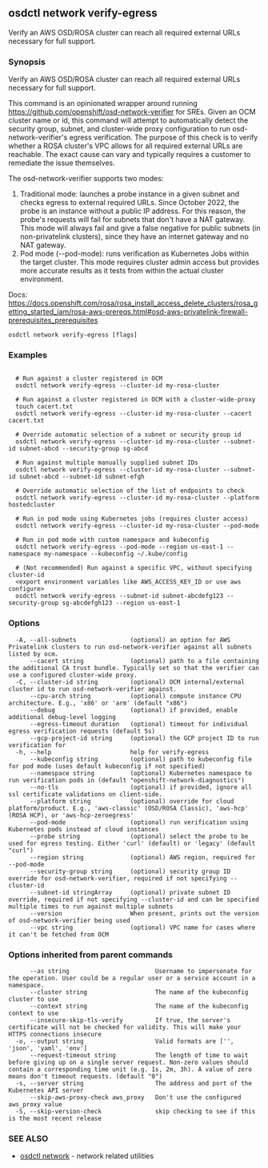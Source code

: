 ## osdctl network verify-egress

Verify an AWS OSD/ROSA cluster can reach all required external URLs necessary for full support.

### Synopsis

Verify an AWS OSD/ROSA cluster can reach all required external URLs necessary for full support.

  This command is an opinionated wrapper around running https://github.com/openshift/osd-network-verifier for SREs.
  Given an OCM cluster name or id, this command will attempt to automatically detect the security group, subnet, and
  cluster-wide proxy configuration to run osd-network-verifier's egress verification. The purpose of this check is to
  verify whether a ROSA cluster's VPC allows for all required external URLs are reachable. The exact cause can vary and
  typically requires a customer to remediate the issue themselves.

  The osd-network-verifier supports two modes:
  1. Traditional mode: launches a probe instance in a given subnet and checks egress to external required URLs.
     Since October 2022, the probe is an instance without a public IP address. For this reason, the probe's requests
     will fail for subnets that don't have a NAT gateway. This mode will always fail and give a false negative for
     public subnets (in non-privatelink clusters), since they have an internet gateway and no NAT gateway.
  2. Pod mode (--pod-mode): runs verification as Kubernetes Jobs within the target cluster. This mode requires
     cluster admin access but provides more accurate results as it tests from within the actual cluster environment.

  Docs: https://docs.openshift.com/rosa/rosa_install_access_delete_clusters/rosa_getting_started_iam/rosa-aws-prereqs.html#osd-aws-privatelink-firewall-prerequisites_prerequisites

```
osdctl network verify-egress [flags]
```

### Examples

```

  # Run against a cluster registered in OCM
  osdctl network verify-egress --cluster-id my-rosa-cluster

  # Run against a cluster registered in OCM with a cluster-wide-proxy
  touch cacert.txt
  osdctl network verify-egress --cluster-id my-rosa-cluster --cacert cacert.txt

  # Override automatic selection of a subnet or security group id
  osdctl network verify-egress --cluster-id my-rosa-cluster --subnet-id subnet-abcd --security-group sg-abcd

  # Run against multiple manually supplied subnet IDs
  osdctl network verify-egress --cluster-id my-rosa-cluster --subnet-id subnet-abcd --subnet-id subnet-efgh

  # Override automatic selection of the list of endpoints to check
  osdctl network verify-egress --cluster-id my-rosa-cluster --platform hostedcluster

  # Run in pod mode using Kubernetes jobs (requires cluster access)
  osdctl network verify-egress --cluster-id my-rosa-cluster --pod-mode

  # Run in pod mode with custom namespace and kubeconfig
  osdctl network verify-egress --pod-mode --region us-east-1 --namespace my-namespace --kubeconfig ~/.kube/config

  # (Not recommended) Run against a specific VPC, without specifying cluster-id
  <export environment variables like AWS_ACCESS_KEY_ID or use aws configure>
  osdctl network verify-egress --subnet-id subnet-abcdefg123 --security-group sg-abcdefgh123 --region us-east-1
```

### Options

```
  -A, --all-subnets               (optional) an option for AWS Privatelink clusters to run osd-network-verifier against all subnets listed by ocm.
      --cacert string             (optional) path to a file containing the additional CA trust bundle. Typically set so that the verifier can use a configured cluster-wide proxy.
  -C, --cluster-id string         (optional) OCM internal/external cluster id to run osd-network-verifier against.
      --cpu-arch string           (optional) compute instance CPU architecture. E.g., 'x86' or 'arm' (default "x86")
      --debug                     (optional) if provided, enable additional debug-level logging
      --egress-timeout duration   (optional) timeout for individual egress verification requests (default 5s)
      --gcp-project-id string     (optional) the GCP project ID to run verification for
  -h, --help                      help for verify-egress
      --kubeconfig string         (optional) path to kubeconfig file for pod mode (uses default kubeconfig if not specified)
      --namespace string          (optional) Kubernetes namespace to run verification pods in (default "openshift-network-diagnostics")
      --no-tls                    (optional) if provided, ignore all ssl certificate validations on client-side.
      --platform string           (optional) override for cloud platform/product. E.g., 'aws-classic' (OSD/ROSA Classic), 'aws-hcp' (ROSA HCP), or 'aws-hcp-zeroegress'
      --pod-mode                  (optional) run verification using Kubernetes pods instead of cloud instances
      --probe string              (optional) select the probe to be used for egress testing. Either 'curl' (default) or 'legacy' (default "curl")
      --region string             (optional) AWS region, required for --pod-mode
      --security-group string     (optional) security group ID override for osd-network-verifier, required if not specifying --cluster-id
      --subnet-id stringArray     (optional) private subnet ID override, required if not specifying --cluster-id and can be specified multiple times to run against multiple subnets
      --version                   When present, prints out the version of osd-network-verifier being used
      --vpc string                (optional) VPC name for cases where it can't be fetched from OCM
```

### Options inherited from parent commands

```
      --as string                        Username to impersonate for the operation. User could be a regular user or a service account in a namespace.
      --cluster string                   The name of the kubeconfig cluster to use
      --context string                   The name of the kubeconfig context to use
      --insecure-skip-tls-verify         If true, the server's certificate will not be checked for validity. This will make your HTTPS connections insecure
  -o, --output string                    Valid formats are ['', 'json', 'yaml', 'env']
      --request-timeout string           The length of time to wait before giving up on a single server request. Non-zero values should contain a corresponding time unit (e.g. 1s, 2m, 3h). A value of zero means don't timeout requests. (default "0")
  -s, --server string                    The address and port of the Kubernetes API server
      --skip-aws-proxy-check aws_proxy   Don't use the configured aws_proxy value
  -S, --skip-version-check               skip checking to see if this is the most recent release
```

### SEE ALSO

* [osdctl network](osdctl_network.md)	 - network related utilities

